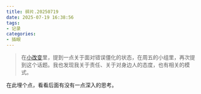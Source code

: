 ```yaml
---
title: 碎片.20250719
date: 2025-07-19 16:38:56
tags:
- 记录
categories:
- 插眼
---
```


>在[小改变](https://asherlife.github.io/2025/05/A-sudden-little-change/)里，提到一点关于面对错误僵化的状态，在周五的小组里，再次提到这个话题。我也发现我关于责任、关于对身边人的态度，也有相关的模式。

在此埋个点，看看后面有没有一点深入的思考。
